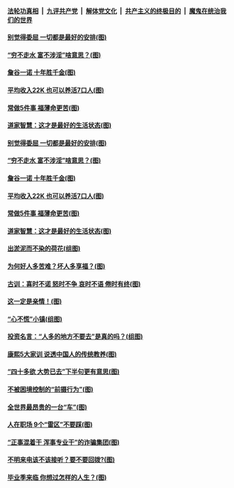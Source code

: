 

####  [法轮功真相](../../../../basic/blob/master/README.md?t=06301831) &nbsp;|&nbsp; [九评共产党](../../../../9ping.md/blob/master/README.md?t=06301831) &nbsp;|&nbsp; [解体党文化](../../../../jtdwh.md/blob/master/README.md?t=06301831)  &nbsp;|&nbsp; [共产主义的终极目的](../../../../gczydzjmd.md/blob/master/README.md?t=06301831) &nbsp;|&nbsp; [魔鬼在统治我们的世界](../../../../mgztzwmdsj.md/blob/master/README.md?t=06301831) 

#### [别觉得委屈 一切都是最好的安排(图)](../pages/p8/921940.md?t=06301831) 

#### [“穷不走水 富不涉淫”啥意思？(图)](../pages/p8/938176.md?t=06301831) 

#### [詹谷一诺 十年胜千金(图)](../pages/p8/937705.md?t=06301831) 

#### [平均收入22K 也可以养活7口人(图)](../pages/p8/938104.md?t=06301831) 

#### [常做5件事 福薄命更苦(图)](../pages/p8/937990.md?t=06301831) 

#### [道家智慧：这才是最好的生活状态(图)](../pages/p8/900827.md?t=06301831) 

#### [别觉得委屈 一切都是最好的安排(图)](../pages/p8/921940.md?t=06301831) 

#### [“穷不走水 富不涉淫”啥意思？(图)](../pages/p8/938176.md?t=06301831) 

#### [詹谷一诺 十年胜千金(图)](../pages/p8/937705.md?t=06301831) 

#### [平均收入22K 也可以养活7口人(图)](../pages/p8/938104.md?t=06301831) 

#### [常做5件事 福薄命更苦(图)](../pages/p8/937990.md?t=06301831) 

#### [道家智慧：这才是最好的生活状态(图)](../pages/p8/900827.md?t=06301831) 

#### [出淤泥而不染的荷花(组图)](../pages/p8/937863.md?t=06301831) 

#### [为何好人多苦难？坏人多享福？(图)](../pages/p8/937938.md?t=06301831) 

#### [古训：喜时不诺 怒时不争 哀时不语 倦时有终(图)](../pages/p8/937482.md?t=06301831) 

#### [这一定是亲情！(图)](../pages/p8/937905.md?t=06301831) 

#### [“心不慌”小镇(组图)](../pages/p8/937484.md?t=06301831) 

#### [投资名言：“人多的地方不要去”是真的吗？(组图)](../pages/p8/937855.md?t=06301831) 

#### [康熙5大家训 说透中国人的传统教养(图)](../pages/p8/937696.md?t=06301831) 

#### [“四十多欲 大势已去”下半句更有意思(图)](../pages/p8/937811.md?t=06301831) 

#### [不被困境控制的“前摄行为”(图)](../pages/p8/937145.md?t=06301831) 

#### [全世界最昂贵的一台“车”(图)](../pages/p8/937477.md?t=06301831) 

#### [人在职场 9个“雷区”不要踩(图)](../pages/p8/937766.md?t=06301831) 

#### [“正事混着干 浑事专业干”的诈骗集团(图)](../pages/p8/937732.md?t=06301831) 

#### [不明来电该不该接听？要不要回拨?(图)](../pages/p8/936929.md?t=06301831) 

#### [毕业季来临 你想过怎样的人生？(图)](../pages/p8/937661.md?t=06301831) 


